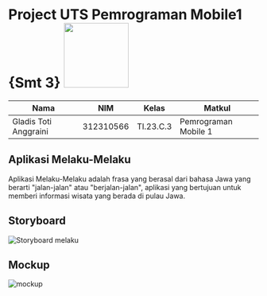 # Project UTS Pemrograman Mobile1 {Smt 3} <img src=https://i.pinimg.com/564x/fd/88/8c/fd888c43145aa84d5e3037082d470910.jpg width="130px">

|**Nama**|**NIM**|**Kelas**|**Matkul**|
|----|---|-----|------|
|Gladis Toti Anggraini|312310566|TI.23.C.3|Pemrograman Mobile 1|

## Aplikasi Melaku-Melaku
Aplikasi Melaku-Melaku adalah frasa yang berasal dari bahasa Jawa yang berarti "jalan-jalan" atau "berjalan-jalan", aplikasi yang bertujuan untuk memberi informasi wisata yang berada di pulau Jawa.

## Storyboard
![Storyboard melaku](https://github.com/user-attachments/assets/9a503e97-839f-4584-a8ea-3ce835078f3e)

## Mockup 
![mockup](https://github.com/user-attachments/assets/11ce4614-5c13-485d-8985-ce26ec665b11)


